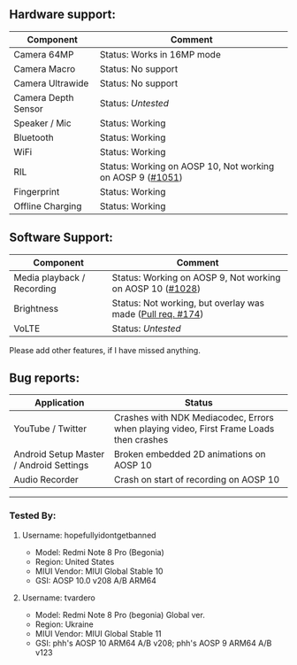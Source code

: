 ## Hardware support:

| Component | Comment |
|-|-|
| Camera 64MP | Status: Works in 16MP mode |
| Camera Macro | Status: No support |
| Camera Ultrawide | Status: No support |
| Camera Depth Sensor | Status: *Untested* |
| Speaker / Mic | Status: Working |
| Bluetooth | Status: Working |
| WiFi | Status: Working |
| RIL | Status: Working on AOSP 10, Not working on AOSP 9 ([#1051](https://github.com/phhusson/treble_experimentations/issues/1051)) |
| Fingerprint | Status: Working |
| Offline Charging | Status: Working |

## Software Support:

| Component | Comment |
|-|-|
| Media playback / Recording | Status: Working on AOSP 9, Not working on AOSP 10 ([#1028](https://github.com/phhusson/treble_experimentations/issues/1028)) |
| Brightness | Status: Not working, but overlay was made ([Pull req. #174](https://github.com/phhusson/vendor_hardware_overlay/pull/174)) |
| VoLTE | Status: *Untested* |

Please add other features, if I have missed anything.

## Bug reports:

| Application |      Status                                              |
|---------------------------|-----------------------------------------------------------|
| YouTube / Twitter | Crashes with NDK Mediacodec, Errors when playing video, First Frame Loads then crashes |
| Android Setup Master / Android Settings | Broken embedded 2D animations on AOSP 10 |
| Audio Recorder | Crash on start of recording on AOSP 10 |
---

### Tested By:
1. Username: hopefullyidontgetbanned
   - Model: Redmi Note 8 Pro (Begonia)
   - Region: United States
   - MIUI Vendor: MIUI Global Stable 10
   - GSI: AOSP 10.0 v208 A/B ARM64

2. Username: tvardero
   - Model: Redmi Note 8 Pro (begonia) Global ver.
   - Region: Ukraine
   - MIUI Vendor: MIUI Global Stable 11
   - GSI: phh's AOSP 10 ARM64 A/B v208; phh's AOSP 9 ARM64 A/B v123